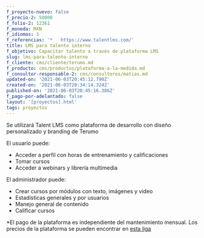 ```yaml
---
f_proyecto-nuevo: false
f_precio-2: 50000
f_folio-2: 12361
f_moneda: MXN
f_idiomas: 1
f_referencias: '*   https://www.talentlms.com/'
title: LMS para talento interno
f_objetivo: Capacitar talento a través de plataforma LMS
slug: lms-para-talento-interno
f_cliente: cms/cliente/terumo.md
f_producto: cms/productos/plataforma-a-la-medida.md
f_consultor-responsable-2: cms/consultores/matias.md
updated-on: '2021-06-03T20:45:12.790Z'
created-on: '2021-06-03T20:34:14.324Z'
published-on: '2021-06-03T20:45:16.386Z'
f_pago-por-adelantado: false
layout: '[proyectos].html'
tags: proyectos
---
```


Se utilizará Talent LMS como plataforma de desarrollo con diseño personalizado y branding de Terumo  
  
El usuario puede:

*   Acceder a perfil con horas de entrenamiento y calificaciones
*   Tomar cursos
*   Acceder a webinars y librería multimedia

El administrador puede:

*   Crear cursos por módulos con texto, imágenes y video
*   Estadísticas generales y por usuarios
*   Manejo general de contenido
*   Calificar cursos

\*El pago de la plataforma es independiente del mantenimiento mensual. Los precios de la plataforma se pueden encontrar en [esta liga](https://www.talentlms.com/prices)

